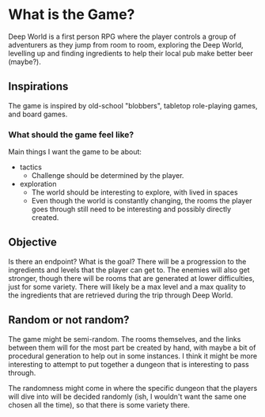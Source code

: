 # What is the Game?

Deep World is a first person RPG where the player controls a group of adventurers as they jump from room to room, exploring the Deep World, levelling up and finding ingredients to help their local pub make better beer (maybe?).

## Inspirations

The game is inspired by old-school "blobbers", tabletop role-playing games, and board games.

### What should the game feel like?

Main things I want the game to be about:

-   tactics
    -   Challenge should be determined by the player.
-   exploration
    -   The world should be interesting to explore, with lived in spaces
    -   Even though the world is constantly changing, the rooms the player goes through still need to be interesting and possibly directly created.

## Objective

Is there an endpoint? What is the goal?
There will be a progression to the ingredients and levels that the player can get to. The enemies will also get stronger, though there will be rooms that are
generated at lower difficulties, just for some variety. There will likely be a max level and a max quality to the ingredients that are retrieved during the trip through Deep World.

## Random or not random?

The game might be semi-random. The rooms themselves, and the links between them will for the most part be created by hand, with maybe a bit of procedural generation to help out in some instances. I think it might be more interesting to attempt to put together a dungeon that is interesting to pass through.

The randomness might come in where the specific dungeon that the players will dive into will be decided randomly (ish, I wouldn't want the same one chosen all the time), so that there is some variety there.
